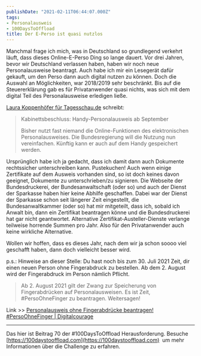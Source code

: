 ```yaml
---
publishDate: "2021-02-11T06:44:07.000Z"
tags:
- Personalausweis
- 100DaysToOffload
title: Der E-Perso ist quasi nutzlos
---
```


Manchmal frage ich mich, was in Deutschland so grundlegend verkehrt läuft, dass dieses Online-E-Perso Ding so lange dauert. Vor drei Jahren, bevor wir Deutschland verlassen haben, haben wir noch neue Personalausweise beantragt. Auch habe ich mir ein Lesegerät dafür gekauft, um den Perso dann auch digital nutzen zu können. Doch die Auswahl an Möglichkeiten, war 2018/2019 sehr beschränkt. Bis auf die Steuererklärung gab es für Privatanwender quasi nichts, was sich mit dem digital Teil des Personalausweise erledigen ließe.

[Laura Koppenhöfer für Tagesschau.de](https://www.tagesschau.de/inland/personalausweis-elektronisch-101.html) schreibt:

> Kabinettsbeschluss: Handy-Personalausweis ab September
> 
>Bisher nutzt fast niemand die Online-Funktionen des elektronischen Personalausweises. Die Bundesregierung will die Nutzung nun vereinfachen. Künftig kann er auch auf dem Handy gespeichert werden.

Ursprünglich habe ich ja gedacht, dass ich damit dann auch Dokumente rechtssicher unterschreiben kann. Pustekuchen! Auch wenn einige Zertifikate auf dem Ausweis vorhanden sind, so ist doch keines davon geeignet, Dokumente zu unterschrieben/zu signieren. Die Webseite der Bundesdruckerei, der Bundesanwaltschaft (oder so) und auch der Dienst der Sparkasse haben hier keine Abhilfe geschaffen. Dabei war der Dienst der Sparkasse schon seit längerer Zeit eingestellt, die Bundesanwaltkammer (oder so) hat mir mitgeteilt, dass ich, sobald ich Anwalt bin, dann ein Zertifikat beantragen könne und die Bundesdruckerei hat gar nicht geantwortet. Alternative Zertifikat-Austeller-Dienste verlange teilweise horrende Summen pro Jahr. Also für den Privatanwender auch keine wirkliche Alternative.

Wollen wir hoffen, dass es dieses Jahr, nach dem wir ja schon soooo viel geschafft haben, dann doch vielleicht besser wird.

p.s.: Hinweise an dieser Stelle: Du hast noch bis zum 30. Juli 2021 Zeit, dir einen neuen Person ohne Fingerabdruck zu bestellen. Ab dem 2. August wird der Fingerabdruck im Person nämlich Pflicht.

> Ab 2. August 2021 gilt der Zwang zur Speicherung von Fingerabdrücken auf Personalausweisen. Es ist Zeit, #PersoOhneFinger zu beantragen. Weitersagen!

Link >> [Personalausweis ohne Fingerabdrücke beantragen! #PersoOhneFinger | Digitalcourage](https://digitalcourage.de/blog/2021/personalausweis-ohne-fingerabdruecke)

---

Das hier ist Beitrag 70 der #100DaysToOffload Herausforderung. Besuche [https://100daystooffload.com](https://100daystooffload.com)  um mehr Informationen über die Challenge zu erfahren.
